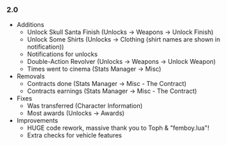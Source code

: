 ### 2.0
- Additions
    - Unlock Skull Santa Finish (Unlocks -> Weapons -> Unlock Finish)
    - Unlock Some Shirts (Unlocks -> Clothing (shirt names are shown in notification))
    - Notifications for unlocks
    - Double-Action Revolver (Unlocks -> Weapons -> Unlock Weapon)
    - Times went to cinema (Stats Manager -> Misc)
- Removals
    - Contracts done (Stats Manager -> Misc - The Contract)
    - Contracts earnings (Stats Manager -> Misc - The Contract)
- Fixes
    - Was transferred (Character Information)
    - Most awards (Unlocks -> Awards)
- Improvements
    - HUGE code rework, massive thank you to Toph & "femboy.lua"!
    - Extra checks for vehicle features